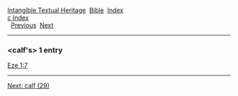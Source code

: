 [Intangible Textual Heritage](../../index)  [Bible](../index) 
[Index](index)   
[c Index](_c_)  
  [Previous](c01841)  [Next](c01843) 

------------------------------------------------------------------------

### &lt;calf's&gt; 1 entry

[Eze 1:7](../kjv/eze001.htm#007)  

------------------------------------------------------------------------

[Next: calf (29)](c01843)
